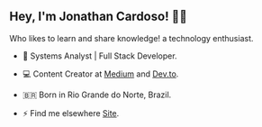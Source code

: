 <h2><b>Hey, I'm Jonathan Cardoso!</b> 👋🏾</h2>

<p> Who likes to learn and share knowledge! a technology enthusiast.</p>

- 🚀 Systems Analyst | Full Stack Developer.

- 💻 Content Creator at [Medium](https://medium.com/jonathanccardoso) and [Dev.to](https://dev.to/jonathanccardoso).

- 🇧🇷 Born in Rio Grande do Norte, Brazil.

- ⚡ Find me elsewhere [Site](https://jonathanccardoso.netlify.app/).
